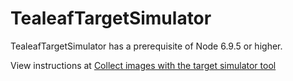 # TealeafTargetSimulator
TealeafTargetSimulator has a prerequisite of Node 6.9.5 or higher.

View instructions at [Collect images with the target simulator tool](https://developer.goacoustic.com/acoustic-exp-analytics/docs/collect-images-with-the-target-simulator-tool)
